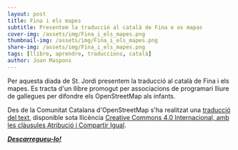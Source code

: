 ```yaml
---
layout: post
title: Fina i els mapes
subtitle: Presentem la traducció al català de Fina e os mapas
cover-img: /assets/img/Fina_i_els_mapes.png
thumbnail-img: /assets/img/Fina_i_els_mapes.png
share-img: /assets/img/Fina_i_els_mapes.png
tags: [llibre, aprendre, traduccions, català]
author: Joan Maspons
---
```


Per aquesta diada de St. Jordi presentem la traducció al català de Fina i els mapes. Es tracta d'un llibre promogut per associacions de programari lliure de gallegues per difondre els OpenStreetMap als infants.


Des de la Comunitat Catalana d'OpenStreetMap s'ha realitzat una [traducció del text](https://github.com/psanxiao/finaeosmapas/pull/7), disponible sota llicència [Creative Commons 4.0 Internacional, amb les clàusules Atribució i Compartir Igual](https://creativecommons.org/licenses/by-sa/4.0/deed.ca).

***[Descarregueu-lo!](https://finaeosmapas.ghandalf.org/downloads/Fina_i_els_mapes.pdf)***
